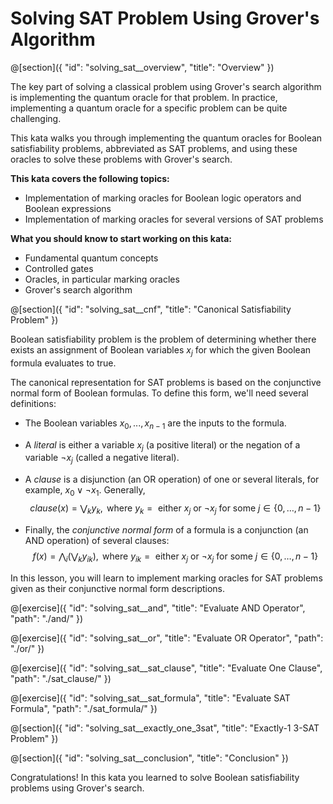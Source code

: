 # Solving SAT Problem Using Grover's Algorithm

@[section]({
    "id": "solving_sat__overview",
    "title": "Overview"
})

The key part of solving a classical problem using Grover's search algorithm is implementing the quantum oracle for that problem.
In practice, implementing a quantum oracle for a specific problem can be quite challenging.

This kata walks you through implementing the quantum oracles for Boolean satisfiability problems, abbreviated as SAT problems,
and using these oracles to solve these problems with Grover's search.

**This kata covers the following topics:**

- Implementation of marking oracles for Boolean logic operators and Boolean expressions
- Implementation of marking oracles for several versions of SAT problems

**What you should know to start working on this kata:**

- Fundamental quantum concepts
- Controlled gates
- Oracles, in particular marking oracles
- Grover's search algorithm

@[section]({
    "id": "solving_sat__cnf",
    "title": "Canonical Satisfiability Problem"
})

Boolean satisfiability problem is the problem of determining whether there exists an assignment of Boolean variables $x_j$
for which the given Boolean formula evaluates to true.

The canonical representation for SAT problems is based on the conjunctive normal form of Boolean formulas.
To define this form, we'll need several definitions:

- The Boolean variables $x_0, ..., x_{n-1}$ are the inputs to the formula.
- A _literal_ is either a variable $x_j$ (a positive literal) or the negation of a variable $\neg x_j$ (called a negative literal).
- A _clause_ is a disjunction (an OR operation) of one or several literals, for example, $x_0 \vee \neg x_1$.
  Generally, 
  $$clause(x) = \bigvee_k y_{k},\text{ where }y_{k} =\text{ either }x_j\text{ or }\neg x_j\text{ for some }j \in \{0, \dots, n-1\}$$

- Finally, the _conjunctive normal form_ of a formula is a conjunction (an AND operation) of several clauses:
  $$f(x) = \bigwedge_i \big(\bigvee_k y_{ik} \big),\text{ where }y_{ik} =\text{ either }x_j\text{ or }\neg x_j\text{ for some }j \in \{0, \dots, n-1\}$$

In this lesson, you will learn to implement marking oracles for SAT problems given as their conjunctive normal form descriptions.

@[exercise]({
    "id": "solving_sat__and",
    "title": "Evaluate AND Operator",
    "path": "./and/"
})

@[exercise]({
    "id": "solving_sat__or",
    "title": "Evaluate OR Operator",
    "path": "./or/"
})

@[exercise]({
    "id": "solving_sat__sat_clause",
    "title": "Evaluate One Clause",
    "path": "./sat_clause/"
})

@[exercise]({
    "id": "solving_sat__sat_formula",
    "title": "Evaluate SAT Formula",
    "path": "./sat_formula/"
})


@[section]({
    "id": "solving_sat__exactly_one_3sat",
    "title": "Exactly-1 3-SAT Problem"
})

@[section]({
    "id": "solving_sat__conclusion",
    "title": "Conclusion"
})

Congratulations! In this kata you learned to solve Boolean satisfiability problems using Grover's search.
